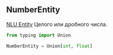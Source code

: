 ## NumberEntity

[NLU Entity](https://yandex.ru/dev/dialogs/alice/doc/naming-entities.html#naming-entities__number) Целого или дробного числа.
```python
from typing import Union

NumberEntity = Union[int, float]
```

